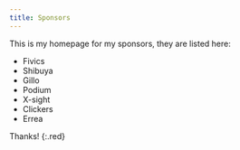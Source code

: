 ```yaml
---
title: Sponsors
---
```


This is my homepage for my sponsors, they are listed here:

* Fivics
* Shibuya
* Gillo
* Podium
* X-sight
* Clickers
* Errea

Thanks!
{:.red}
